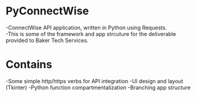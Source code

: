 # PyConnectWise
-ConnectWise API application, written in Python using Requests.  
-This is some of the framework and app strcuture for the deliverable provided to Baker Tech Services.

# Contains
-Some simple http/https verbs for API integration
-UI design and layout (Tkinter) 
-Python function compartmentalization
-Branching app structure
